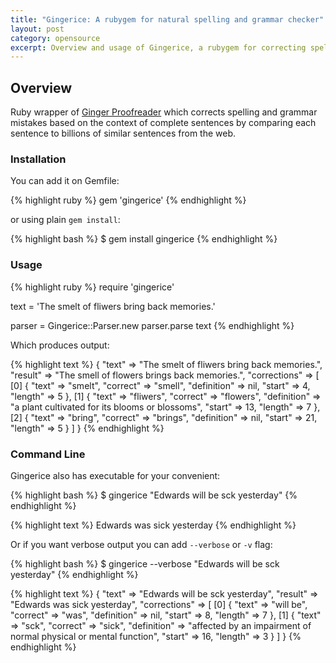 ```yaml
---
title: "Gingerice: A rubygem for natural spelling and grammar checker"
layout: post
category: opensource
excerpt: Overview and usage of Gingerice, a rubygem for correcting spelling and grammar mistakes based on the context of complete sentences.
---
```


## Overview

Ruby wrapper of [Ginger Proofreader](http://www.gingersoftware.com/) which corrects spelling and grammar mistakes based on the context of complete sentences by comparing each sentence to billions of similar sentences from the web.

### Installation

You can add it on Gemfile:

{% highlight ruby %}
gem 'gingerice'
{% endhighlight %}

or using plain `gem install`:

{% highlight bash %}
$ gem install gingerice
{% endhighlight %}


### Usage

{% highlight ruby %}
require 'gingerice'

text = 'The smelt of fliwers bring back memories.'

parser = Gingerice::Parser.new
parser.parse text
{% endhighlight %}

Which produces output:

{% highlight text %}
{
           "text" => "The smelt of fliwers bring back memories.",
         "result" => "The smell of flowers brings back memories.",
    "corrections" => [
        [0] {
                  "text" => "smelt",
               "correct" => "smell",
            "definition" => nil,
                 "start" => 4,
                "length" => 5
        },
        [1] {
                  "text" => "fliwers",
               "correct" => "flowers",
            "definition" => "a plant cultivated for its blooms or blossoms",
                 "start" => 13,
                "length" => 7
        },
        [2] {
                  "text" => "bring",
               "correct" => "brings",
            "definition" => nil,
                 "start" => 21,
                "length" => 5
        }
    ]
}
{% endhighlight %}

### Command Line

Gingerice also has executable for your convenient:

{% highlight bash %}
$ gingerice "Edwards will be sck yesterday"
{% endhighlight %}

{% highlight text %}
Edwards was sick yesterday
{% endhighlight %}

Or if you want verbose output you can add `--verbose` or `-v` flag:

{% highlight bash %}
$ gingerice --verbose "Edwards will be sck yesterday"
{% endhighlight %}

{% highlight text %}
{
           "text" => "Edwards will be sck yesterday",
         "result" => "Edwards was sick yesterday",
    "corrections" => [
        [0] {
                  "text" => "will be",
               "correct" => "was",
            "definition" => nil,
                 "start" => 8,
                "length" => 7
        },
        [1] {
                  "text" => "sck",
               "correct" => "sick",
            "definition" => "affected by an impairment of normal physical or mental function",
                 "start" => 16,
                "length" => 3
        }
    ]
}
{% endhighlight %}

